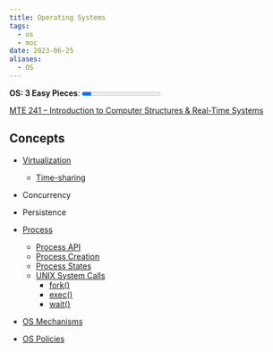 ```yaml
---
title: Operating Systems
tags:
  - os
  - moc
date: 2023-06-25
aliases:
  - OS
---
```


**OS: 3 Easy Pieces**:     <progress max=643 value=75> </progress> 

[MTE 241 – Introduction to Computer Structures & Real-Time Systems](MTE%20241%20%E2%80%93%20Introduction%20to%20Computer%20Structures%20&%20Real-Time%20Systems)

## Concepts
- [Virtualization](Virtualization.md)
	- [Time-sharing](Time-sharing.md)
- Concurrency
- Persistence

- [Process](Process.md)
	- [Process API](Process%20API.md)
	- [Process Creation](Process%20Creation.md)
	- [Process States](Process%20States.md)
	- [UNIX System Calls](UNIX%20System%20Calls.md)
		- [fork()](fork().md)
		- [exec()](exec().md)
		- [wait()](wait().md)
- [OS Mechanisms](OS%20Mechanisms.md)
- [OS Policies](OS%20Policies.md)
